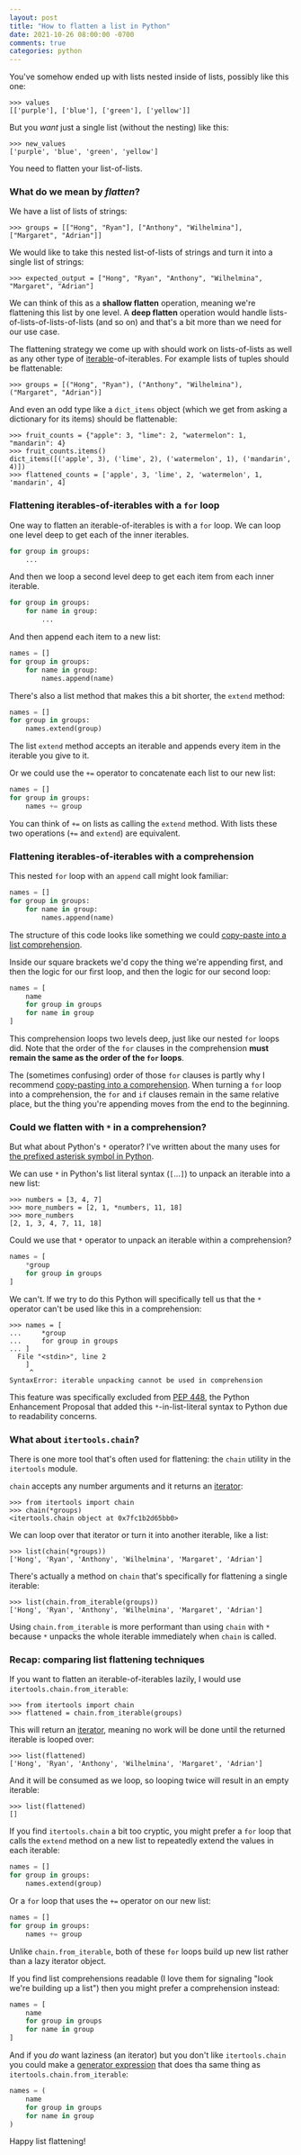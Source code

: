```yaml
---
layout: post
title: "How to flatten a list in Python"
date: 2021-10-26 08:00:00 -0700
comments: true
categories: python
---
```


You've somehow ended up with lists nested inside of lists, possibly like this one:

```pycon
>>> values
[['purple'], ['blue'], ['green'], ['yellow']]
```

But you *want* just a single list (without the nesting) like this:

```pycon
>>> new_values
['purple', 'blue', 'green', 'yellow']
```

You need to flatten your list-of-lists.


### What do we mean by *flatten*?

We have a list of lists of strings:

```pycon
>>> groups = [["Hong", "Ryan"], ["Anthony", "Wilhelmina"], ["Margaret", "Adrian"]]
```

We would like to take this nested list-of-lists of strings and turn it into a single list of strings:

```pycon
>>> expected_output = ["Hong", "Ryan", "Anthony", "Wilhelmina", "Margaret", "Adrian"]
```

We can think of this as a **shallow flatten** operation, meaning we're flattening this list by one level.
A **deep flatten** operation would handle lists-of-lists-of-lists-of-lists (and so on) and that's a bit more than we need for our use case.

The flattening strategy we come up with should work on lists-of-lists as well as any other type of [iterable][]-of-iterables.
For example lists of tuples should be flattenable:

```pycon
>>> groups = [("Hong", "Ryan"), ("Anthony", "Wilhelmina"), ("Margaret", "Adrian")]
```

And even an odd type like a `dict_items` object (which we get from asking a dictionary for its items) should be flattenable:

```pycon
>>> fruit_counts = {"apple": 3, "lime": 2, "watermelon": 1, "mandarin": 4}
>>> fruit_counts.items()
dict_items([('apple', 3), ('lime', 2), ('watermelon', 1), ('mandarin', 4)])
>>> flattened_counts = ['apple', 3, 'lime', 2, 'watermelon', 1, 'mandarin', 4]
```


### Flattening iterables-of-iterables with a `for` loop

One way to flatten an iterable-of-iterables is with a `for` loop.
We can loop one level deep to get each of the inner iterables.

```python
for group in groups:
    ...
```

And then we loop a second level deep to get each item from each inner iterable.

```python
for group in groups:
    for name in group:
        ...
```

And then append each item to a new list:

```python
names = []
for group in groups:
    for name in group:
        names.append(name)
```

There's also a list method that makes this a bit shorter, the `extend` method:

```python
names = []
for group in groups:
    names.extend(group)
```

The list `extend` method accepts an iterable and appends every item in the iterable you give to it.

Or we could use the `+=` operator to concatenate each list to our new list:

```python
names = []
for group in groups:
    names += group
```

You can think of `+=` on lists as calling the `extend` method.
With lists these two operations (`+=` and `extend`) are equivalent.


### Flattening iterables-of-iterables with a comprehension

This nested `for` loop with an `append` call might look familiar:

```python
names = []
for group in groups:
    for name in group:
        names.append(name)
```

The structure of this code looks like something we could [copy-paste into a list comprehension][comprehension].

Inside our square brackets we'd copy the thing we're appending first, and then the logic for our first loop, and then the logic for our second loop:

```python
names = [
    name
    for group in groups
    for name in group
]
```

This comprehension loops two levels deep, just like our nested `for` loops did.
Note that the order of the `for` clauses in the comprehension **must remain the same as the order of the `for` loops**.

The (sometimes confusing) order of those `for` clauses is partly why I recommend [copy-pasting into a comprehension][comprehension].
When turning a `for` loop into a comprehension, the `for` and `if` clauses remain in the same relative place, but the thing you're appending moves from the end to the beginning.


### Could we flatten with `*` in a comprehension?

But what about Python's `*` operator?
I've written about the many uses for [the prefixed asterisk symbol in Python][asterisks].

We can use `*` in Python's list literal syntax (`[`...`]`) to unpack an iterable into a new list:

```pycon
>>> numbers = [3, 4, 7]
>>> more_numbers = [2, 1, *numbers, 11, 18]
>>> more_numbers
[2, 1, 3, 4, 7, 11, 18]
```

Could we use that `*` operator to unpack an iterable within a comprehension?

```python
names = [
    *group
    for group in groups
]
```

We can't.
If we try to do this Python will specifically tell us that the `*` operator can't be used like this in a comprehension:

```pycon
>>> names = [
...     *group
...     for group in groups
... ]
  File "<stdin>", line 2
    ]
     ^
SyntaxError: iterable unpacking cannot be used in comprehension
```

This feature was specifically excluded from [PEP 448][], the Python Enhancement Proposal that added this `*`-in-list-literal syntax to Python due to readability concerns.


### What about `itertools.chain`?

There is one more tool that's often used for flattening: the `chain` utility in the `itertools` module.

`chain` accepts any number arguments and it returns an [iterator][]:

```pycon
>>> from itertools import chain
>>> chain(*groups)
<itertools.chain object at 0x7fc1b2d65bb0>
```

We can loop over that iterator or turn it into another iterable, like a list:

```pycon
>>> list(chain(*groups))
['Hong', 'Ryan', 'Anthony', 'Wilhelmina', 'Margaret', 'Adrian']
```

There's actually a method on `chain` that's specifically for flattening a single iterable:

```pycon
>>> list(chain.from_iterable(groups))
['Hong', 'Ryan', 'Anthony', 'Wilhelmina', 'Margaret', 'Adrian']
```

Using `chain.from_iterable` is more performant than using `chain` with `*` because `*` unpacks the whole iterable immediately when `chain` is called.


### Recap: comparing list flattening techniques

If you want to flatten an iterable-of-iterables lazily, I would use `itertools.chain.from_iterable`:

```pycon
>>> from itertools import chain
>>> flattened = chain.from_iterable(groups)
```

This will return an [iterator][], meaning no work will be done until the returned iterable is looped over:

```pycon
>>> list(flattened)
['Hong', 'Ryan', 'Anthony', 'Wilhelmina', 'Margaret', 'Adrian']
```

And it will be consumed as we loop, so looping twice will result in an empty iterable:

```pycon
>>> list(flattened)
[]
```

If you find `itertools.chain` a bit too cryptic, you might prefer a `for` loop that calls the `extend` method on a new list to repeatedly extend the values in each iterable:

```python
names = []
for group in groups:
    names.extend(group)
```

Or a `for` loop that uses the `+=` operator on our new list:

```python
names = []
for group in groups:
    names += group
```

Unlike `chain.from_iterable`, both of these `for` loops build up new list rather than a lazy iterator object.

If you find list comprehensions readable (I love them for signaling "look we're building up a list") then you might prefer a comprehension instead:

```python
names = [
    name
    for group in groups
    for name in group
]
```

And if you *do* want laziness (an iterator) but you don't like `itertools.chain` you could make a [generator expression][] that does tha same thing as `itertools.chain.from_iterable`:

```python
names = (
    name
    for group in groups
    for name in group
)
```

Happy list flattening!


[comprehension]: https://treyhunner.com/2015/12/python-list-comprehensions-now-in-color/
[generator expression]: https://www.pythonmorsels.com/topics/how-write-generator-expression/
[asterisks]: https://treyhunner.com/2018/10/asterisks-in-python-what-they-are-and-how-to-use-them/
[pep 448]: https://www.python.org/dev/peps/pep-0448/#variations
[iterator]: https://treyhunner.com/2018/06/how-to-make-an-iterator-in-python/
[iterable]: https://www.pythonmorsels.com/topics/iterable/
